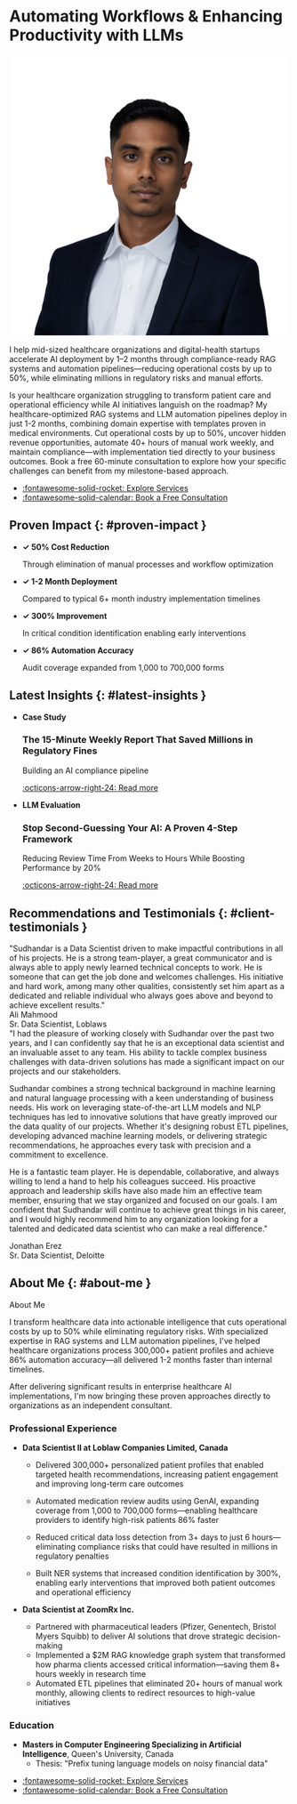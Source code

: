 # Automating Workflows & Enhancing Productivity with LLMs

<div class="profile-section" markdown>
<img src="assets/profile.jpg" alt="Sudhandar Balakrishnan" class="profile-photo">
<div class="profile-content" markdown>

I help mid-sized healthcare organizations and digital-health startups accelerate AI deployment by 1–2 months through compliance-ready RAG systems and automation pipelines—reducing operational costs by up to 50%, while eliminating millions in regulatory risks and manual efforts.

Is your healthcare organization struggling to transform patient care and operational efficiency while AI initiatives languish on the roadmap? My healthcare-optimized RAG systems and LLM automation pipelines deploy in just 1-2 months, combining domain expertise with templates proven in medical environments. Cut operational costs by up to 50%, uncover hidden revenue opportunities, automate 40+ hours of manual work weekly, and maintain compliance—with implementation tied directly to your business outcomes. Book a free 60-minute consultation to explore how your specific challenges can benefit from my milestone-based approach.

<div class="grid cards" markdown>

- [:fontawesome-solid-rocket: Explore Services](consulting.md)
- [:fontawesome-solid-calendar: Book a Free Consultation](https://cal.com/sudhandar/discoverycall)

</div>
</div>
</div>

## Proven Impact {: #proven-impact }

<div class="results-grid" markdown>

- **✓ 50% Cost Reduction**
    
    Through elimination of manual processes and workflow optimization

- **✓ 1-2 Month Deployment**
    
    Compared to typical 6+ month industry implementation timelines

- **✓ 300% Improvement**
    
    In critical condition identification enabling early interventions

- **✓ 86% Automation Accuracy**
    
    Audit coverage expanded from 1,000 to 700,000 forms

</div>

## Latest Insights {: #latest-insights }

<div class="grid cards" markdown>

- **Case Study**
    
    ### The 15-Minute Weekly Report That Saved Millions in Regulatory Fines
    
    Building an AI compliance pipeline
    
    [:octicons-arrow-right-24: Read more](blog/compliance-pipeline-blog-markdown.md)

- **LLM Evaluation**
    
    ### Stop Second-Guessing Your AI: A Proven 4-Step Framework
    
    Reducing Review Time From Weeks to Hours While Boosting Performance by 20%
    
    [:octicons-arrow-right-24: Read more](blog/llm-eval-blog.md)

</div>

## Recommendations and Testimonials {: #client-testimonials }

<div class="testimonial" markdown>
"Sudhandar is a Data Scientist driven to make impactful contributions in all of his projects. He is a strong team-player, a great communicator and is always able to apply newly learned technical concepts to work. He is someone that can get the job done and welcomes challenges. His initiative and hard work, among many other qualities, consistently set him apart as a dedicated and reliable individual who always goes above and beyond to achieve excellent results."

<div class="testimonial-author">Ali Mahmood</div>
<div class="testimonial-company">Sr. Data Scientist, Loblaws</div>
</div>

<div class="testimonial" markdown>
"I had the pleasure of working closely with Sudhandar over the past two years, and I can confidently say that he is an exceptional data scientist and an invaluable asset to any team. His ability to tackle complex business challenges with data-driven solutions has made a significant impact on our projects and our stakeholders.

Sudhandar combines a strong technical background in machine learning and natural language processing with a keen understanding of business needs. His work on leveraging state-of-the-art LLM models and NLP techniques has led to innovative solutions that have greatly improved our the data quality of our projects. Whether it's designing robust ETL pipelines, developing advanced machine learning models, or delivering strategic recommendations, he approaches every task with precision and a commitment to excellence.

He is a fantastic team player. He is dependable, collaborative, and always willing to lend a hand to help his colleagues succeed. His proactive approach and leadership skills have also made him an effective team member, ensuring that we stay organized and focused on our goals. I am confident that Sudhandar will continue to achieve great things in his career, and I would highly recommend him to any organization looking for a talented and dedicated data scientist who can make a real difference."

<div class="testimonial-author">Jonathan Erez</div>
<div class="testimonial-company">Sr. Data Scientist, Deloitte</div>
</div>



## About Me {: #about-me }

About Me

I transform healthcare data into actionable intelligence that cuts operational costs by up to 50% while eliminating regulatory risks. With specialized expertise in RAG systems and LLM automation pipelines, I've helped healthcare organizations process 300,000+ patient profiles and achieve 86% automation accuracy—all delivered 1-2 months faster than internal timelines.


After delivering significant results in enterprise healthcare AI implementations, I'm now bringing these proven approaches directly to organizations as an independent consultant.

### Professional Experience

- **Data Scientist II at Loblaw Companies Limited, Canada**
    - Delivered 300,000+ personalized patient profiles that enabled targeted health recommendations, increasing patient engagement and improving long-term care outcomes
   
    - Automated medication review audits using GenAI, expanding coverage from 1,000 to 700,000 forms—enabling healthcare providers to identify high-risk patients 86% faster
   
    - Reduced critical data loss detection from 3+ days to just 6 hours—eliminating compliance risks that could have resulted in millions in regulatory penalties
   
    - Built NER systems that increased condition identification by 300%, enabling early interventions that improved both patient outcomes and operational efficiency


- **Data Scientist at ZoomRx Inc.**
    - Partnered with pharmaceutical leaders (Pfizer, Genentech, Bristol Myers Squibb) to deliver AI solutions that drove strategic decision-making
    - Implemented a $2M RAG knowledge graph system that transformed how pharma clients accessed critical information—saving them 8+ hours weekly in research time
    - Automated ETL pipelines that eliminated 20+ hours of manual work monthly, allowing clients to redirect resources to high-value initiatives
   

### Education

- **Masters in Computer Engineering Specializing in Artificial Intelligence**, Queen's University, Canada
    - Thesis: "Prefix tuning language models on noisy financial data"


<div class="grid cards" markdown>

- [:fontawesome-solid-rocket: Explore Services](consulting.md)
- [:fontawesome-solid-calendar: Book a Free Consultation](https://cal.com/sudhandar/discoverycall)

</div>

